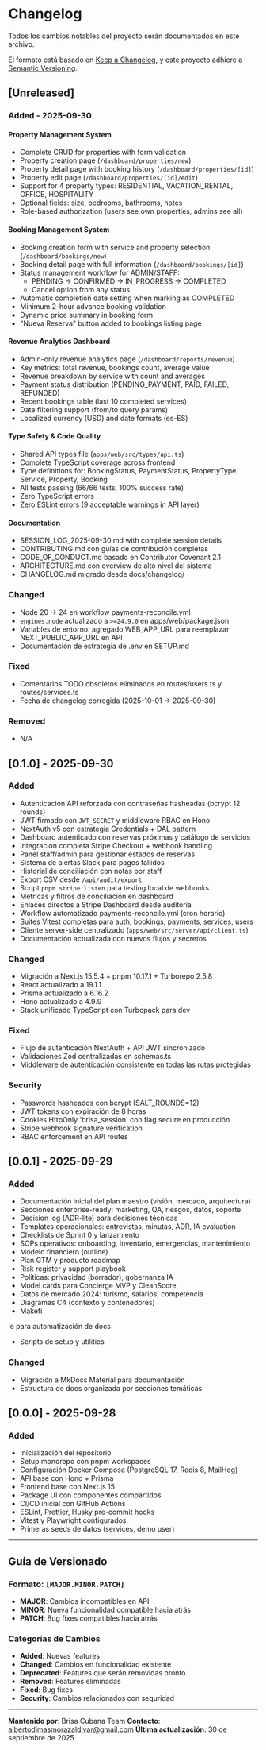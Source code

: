 # Changelog

Todos los cambios notables del proyecto serán documentados en este archivo.

El formato está basado en [Keep a Changelog](https://keepachangelog.com/es-ES/1.0.0/),
y este proyecto adhiere a [Semantic Versioning](https://semver.org/spec/v2.0.0.html).

## [Unreleased]

### Added - 2025-09-30

#### Property Management System

- Complete CRUD for properties with form validation
- Property creation page (`/dashboard/properties/new`)
- Property detail page with booking history (`/dashboard/properties/[id]`)
- Property edit page (`/dashboard/properties/[id]/edit`)
- Support for 4 property types: RESIDENTIAL, VACATION_RENTAL, OFFICE, HOSPITALITY
- Optional fields: size, bedrooms, bathrooms, notes
- Role-based authorization (users see own properties, admins see all)

#### Booking Management System

- Booking creation form with service and property selection (`/dashboard/bookings/new`)
- Booking detail page with full information (`/dashboard/bookings/[id]`)
- Status management workflow for ADMIN/STAFF:
  - PENDING → CONFIRMED → IN_PROGRESS → COMPLETED
  - Cancel option from any status
- Automatic completion date setting when marking as COMPLETED
- Minimum 2-hour advance booking validation
- Dynamic price summary in booking form
- "Nueva Reserva" button added to bookings listing page

#### Revenue Analytics Dashboard

- Admin-only revenue analytics page (`/dashboard/reports/revenue`)
- Key metrics: total revenue, bookings count, average value
- Revenue breakdown by service with count and averages
- Payment status distribution (PENDING_PAYMENT, PAID, FAILED, REFUNDED)
- Recent bookings table (last 10 completed services)
- Date filtering support (from/to query params)
- Localized currency (USD) and date formats (es-ES)

#### Type Safety & Code Quality

- Shared API types file (`apps/web/src/types/api.ts`)
- Complete TypeScript coverage across frontend
- Type definitions for: BookingStatus, PaymentStatus, PropertyType, Service, Property, Booking
- All tests passing (66/66 tests, 100% success rate)
- Zero TypeScript errors
- Zero ESLint errors (9 acceptable warnings in API layer)

#### Documentation

- SESSION_LOG_2025-09-30.md with complete session details
- CONTRIBUTING.md con guías de contribución completas
- CODE_OF_CONDUCT.md basado en Contributor Covenant 2.1
- ARCHITECTURE.md con overview de alto nivel del sistema
- CHANGELOG.md migrado desde docs/changelog/

### Changed

- Node 20 → 24 en workflow payments-reconcile.yml
- `engines.node` actualizado a `>=24.9.0` en apps/web/package.json
- Variables de entorno: agregado WEB_APP_URL para reemplazar NEXT_PUBLIC_APP_URL en API
- Documentación de estrategia de .env en SETUP.md

### Fixed

- Comentarios TODO obsoletos eliminados en routes/users.ts y routes/services.ts
- Fecha de changelog corregida (2025-10-01 → 2025-09-30)

### Removed

- N/A

## [0.1.0] - 2025-09-30

### Added

- Autenticación API reforzada con contraseñas hasheadas (bcrypt 12 rounds)
- JWT firmado con `JWT_SECRET` y middleware RBAC en Hono
- NextAuth v5 con estrategia Credentials + DAL pattern
- Dashboard autenticado con reservas próximas y catálogo de servicios
- Integración completa Stripe Checkout + webhook handling
- Panel staff/admin para gestionar estados de reservas
- Sistema de alertas Slack para pagos fallidos
- Historial de conciliación con notas por staff
- Export CSV desde `/api/audit/export`
- Script `pnpm stripe:listen` para testing local de webhooks
- Métricas y filtros de conciliación en dashboard
- Enlaces directos a Stripe Dashboard desde auditoría
- Workflow automatizado payments-reconcile.yml (cron horario)
- Suites Vitest completas para auth, bookings, payments, services, users
- Cliente server-side centralizado (`apps/web/src/server/api/client.ts`)
- Documentación actualizada con nuevos flujos y secretos

### Changed

- Migración a Next.js 15.5.4 + pnpm 10.17.1 + Turborepo 2.5.8
- React actualizado a 19.1.1
- Prisma actualizado a 6.16.2
- Hono actualizado a 4.9.9
- Stack unificado TypeScript con Turbopack para dev

### Fixed

- Flujo de autenticación NextAuth + API JWT sincronizado
- Validaciones Zod centralizadas en schemas.ts
- Middleware de autenticación consistente en todas las rutas protegidas

### Security

- Passwords hasheados con bcrypt (SALT_ROUNDS=12)
- JWT tokens con expiración de 8 horas
- Cookies HttpOnly 'brisa_session' con flag secure en producción
- Stripe webhook signature verification
- RBAC enforcement en API routes

## [0.0.1] - 2025-09-29

### Added

- Documentación inicial del plan maestro (visión, mercado, arquitectura)
- Secciones enterprise-ready: marketing, QA, riesgos, datos, soporte
- Decision log (ADR-lite) para decisiones técnicas
- Templates operacionales: entrevistas, minutas, ADR, IA evaluation
- Checklists de Sprint 0 y lanzamiento
- SOPs operativos: onboarding, inventario, emergencias, mantenimiento
- Modelo financiero (outline)
- Plan GTM y producto roadmap
- Risk register y support playbook
- Políticas: privacidad (borrador), gobernanza IA
- Model cards para Concierge MVP y CleanScore
- Datos de mercado 2024: turismo, salarios, competencia
- Diagramas C4 (contexto y contenedores)
- Makefi

le para automatización de docs

- Scripts de setup y utilities

### Changed

- Migración a MkDocs Material para documentación
- Estructura de docs organizada por secciones temáticas

## [0.0.0] - 2025-09-28

### Added

- Inicialización del repositorio
- Setup monorepo con pnpm workspaces
- Configuración Docker Compose (PostgreSQL 17, Redis 8, MailHog)
- API base con Hono + Prisma
- Frontend base con Next.js 15
- Package UI con componentes compartidos
- CI/CD inicial con GitHub Actions
- ESLint, Prettier, Husky pre-commit hooks
- Vitest y Playwright configurados
- Primeras seeds de datos (services, demo user)

---

## Guía de Versionado

### Formato: `[MAJOR.MINOR.PATCH]`

- **MAJOR**: Cambios incompatibles en API
- **MINOR**: Nueva funcionalidad compatible hacia atrás
- **PATCH**: Bug fixes compatibles hacia atrás

### Categorías de Cambios

- **Added**: Nuevas features
- **Changed**: Cambios en funcionalidad existente
- **Deprecated**: Features que serán removidas pronto
- **Removed**: Features eliminadas
- **Fixed**: Bug fixes
- **Security**: Cambios relacionados con seguridad

---

**Mantenido por**: Brisa Cubana Team
**Contacto**: albertodimasmorazaldivar@gmail.com
**Última actualización**: 30 de septiembre de 2025
